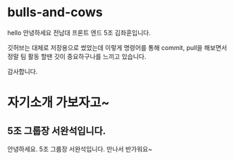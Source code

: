 # bulls-and-cows

hello
안녕하세요
전남대 프론트 엔드 5조 김좌훈입니다.

깃허브는 대체로 저장용으로 썼었는데
이렇게 명령어를 통해 commit, pull을 해보면서 정말 팀 활동 할땐 깃이 중요하구나를 느끼고 있습니다.

감사합니다.


# 자기소개 가보자고~

## 5조 그룹장 서완석입니다.

안녕하세요. 5조 그룹장 서완석입니다.
만나서 반가워요~
